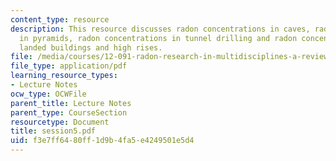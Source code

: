 ```yaml
---
content_type: resource
description: This resource discusses radon concentrations in caves, radon concentrations
  in pyramids, radon concentrations in tunnel drilling and radon concentrations in
  landed buildings and high rises.
file: /media/courses/12-091-radon-research-in-multidisciplines-a-review-january-iap-2007/f3e7ff6480ff1d9b4fa5e4249501e5d4_session5.pdf
file_type: application/pdf
learning_resource_types:
- Lecture Notes
ocw_type: OCWFile
parent_title: Lecture Notes
parent_type: CourseSection
resourcetype: Document
title: session5.pdf
uid: f3e7ff64-80ff-1d9b-4fa5-e4249501e5d4
---
```

